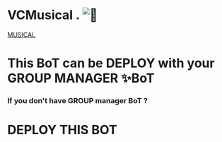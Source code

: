 # VCMusical . ![🎼](https://telegra.ph/file/ee4875a6eac21f24be3e2.jpg)
[MUSICAL](https://telegra.ph/file/ee4875a6eac21f24be3e2.jpg)
# This BoT can be DEPLOY with your GROUP MANAGER ✨BoT 


### If you don't have GROUP manager BoT ?
 # DEPLOY THIS BOT 
